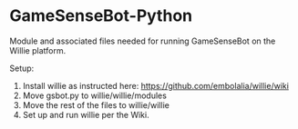 # GameSenseBot-Python
Module and associated files needed for running GameSenseBot on the Willie platform.

Setup:
1. Install willie as instructed here: https://github.com/embolalia/willie/wiki
2. Move gsbot.py to willie/willie/modules
3. Move the rest of the files to willie/willie
4. Set up and run willie per the Wiki.
